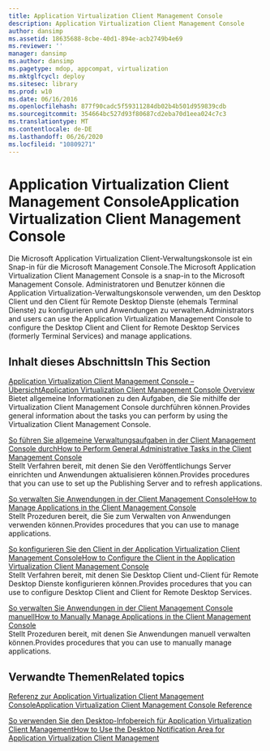 ```yaml
---
title: Application Virtualization Client Management Console
description: Application Virtualization Client Management Console
author: dansimp
ms.assetid: 18635688-8cbe-40d1-894e-acb2749b4e69
ms.reviewer: ''
manager: dansimp
ms.author: dansimp
ms.pagetype: mdop, appcompat, virtualization
ms.mktglfcycl: deploy
ms.sitesec: library
ms.prod: w10
ms.date: 06/16/2016
ms.openlocfilehash: 877f90cadc5f59311284db02b4b501d959839cdb
ms.sourcegitcommit: 354664bc527d93f80687cd2eba70d1eea024c7c3
ms.translationtype: MT
ms.contentlocale: de-DE
ms.lasthandoff: 06/26/2020
ms.locfileid: "10809271"
---
```

# <span data-ttu-id="61edd-103">Application Virtualization Client Management Console</span><span class="sxs-lookup"><span data-stu-id="61edd-103">Application Virtualization Client Management Console</span></span>


<span data-ttu-id="61edd-104">Die Microsoft Application Virtualization Client-Verwaltungskonsole ist ein Snap-in für die Microsoft Management Console.</span><span class="sxs-lookup"><span data-stu-id="61edd-104">The Microsoft Application Virtualization Client Management Console is a snap-in to the Microsoft Management Console.</span></span> <span data-ttu-id="61edd-105">Administratoren und Benutzer können die Application Virtualization-Verwaltungskonsole verwenden, um den Desktop Client und den Client für Remote Desktop Dienste (ehemals Terminal Dienste) zu konfigurieren und Anwendungen zu verwalten.</span><span class="sxs-lookup"><span data-stu-id="61edd-105">Administrators and users can use the Application Virtualization Management Console to configure the Desktop Client and Client for Remote Desktop Services (formerly Terminal Services) and manage applications.</span></span>

## <span data-ttu-id="61edd-106">Inhalt dieses Abschnitts</span><span class="sxs-lookup"><span data-stu-id="61edd-106">In This Section</span></span>


<a href="" id="application-virtualization-client-management-console-overview"></a>[<span data-ttu-id="61edd-107">Application Virtualization Client Management Console – Übersicht</span><span class="sxs-lookup"><span data-stu-id="61edd-107">Application Virtualization Client Management Console Overview</span></span>](application-virtualization-client-management-console-overview.md)  
<span data-ttu-id="61edd-108">Bietet allgemeine Informationen zu den Aufgaben, die Sie mithilfe der Virtualization Client Management Console durchführen können.</span><span class="sxs-lookup"><span data-stu-id="61edd-108">Provides general information about the tasks you can perform by using the Virtualization Client Management Console.</span></span>

<a href="" id="how-to-perform-general-administrative-tasks-in-the-client-management-console"></a>[<span data-ttu-id="61edd-109">So führen Sie allgemeine Verwaltungsaufgaben in der Client Management Console durch</span><span class="sxs-lookup"><span data-stu-id="61edd-109">How to Perform General Administrative Tasks in the Client Management Console</span></span>](how-to-perform-general-administrative-tasks-in-the-client-management-console.md)  
<span data-ttu-id="61edd-110">Stellt Verfahren bereit, mit denen Sie den Veröffentlichungs Server einrichten und Anwendungen aktualisieren können.</span><span class="sxs-lookup"><span data-stu-id="61edd-110">Provides procedures that you can use to set up the Publishing Server and to refresh applications.</span></span>

<a href="" id="how-to-manage-applications-in-the-client-management-console"></a>[<span data-ttu-id="61edd-111">So verwalten Sie Anwendungen in der Client Management Console</span><span class="sxs-lookup"><span data-stu-id="61edd-111">How to Manage Applications in the Client Management Console</span></span>](how-to-manage-applications-in-the-client-management-console.md)  
<span data-ttu-id="61edd-112">Stellt Prozeduren bereit, die Sie zum Verwalten von Anwendungen verwenden können.</span><span class="sxs-lookup"><span data-stu-id="61edd-112">Provides procedures that you can use to manage applications.</span></span>

<a href="" id="how-to-configure-the-client-in-the-application-virtualization-client-management-console"></a>[<span data-ttu-id="61edd-113">So konfigurieren Sie den Client in der Application Virtualization Client Management Console</span><span class="sxs-lookup"><span data-stu-id="61edd-113">How to Configure the Client in the Application Virtualization Client Management Console</span></span>](how-to-configure-the-client-in-the-application-virtualization-client-management-console.md)  
<span data-ttu-id="61edd-114">Stellt Verfahren bereit, mit denen Sie Desktop Client und-Client für Remote Desktop Dienste konfigurieren können.</span><span class="sxs-lookup"><span data-stu-id="61edd-114">Provides procedures that you can use to configure Desktop Client and Client for Remote Desktop Services.</span></span>

<a href="" id="how-to-manually-manage-applications-in-the-client-management-console"></a>[<span data-ttu-id="61edd-115">So verwalten Sie Anwendungen in der Client Management Console manuell</span><span class="sxs-lookup"><span data-stu-id="61edd-115">How to Manually Manage Applications in the Client Management Console</span></span>](how-to-manually-manage-applications-in-the-client-management-console.md)  
<span data-ttu-id="61edd-116">Stellt Prozeduren bereit, mit denen Sie Anwendungen manuell verwalten können.</span><span class="sxs-lookup"><span data-stu-id="61edd-116">Provides procedures that you can use to manually manage applications.</span></span>

## <span data-ttu-id="61edd-117">Verwandte Themen</span><span class="sxs-lookup"><span data-stu-id="61edd-117">Related topics</span></span>


[<span data-ttu-id="61edd-118">Referenz zur Application Virtualization Client Management Console</span><span class="sxs-lookup"><span data-stu-id="61edd-118">Application Virtualization Client Management Console Reference</span></span>](application-virtualization-client-management-console-reference.md)

[<span data-ttu-id="61edd-119">So verwenden Sie den Desktop-Infobereich für Application Virtualization Client Management</span><span class="sxs-lookup"><span data-stu-id="61edd-119">How to Use the Desktop Notification Area for Application Virtualization Client Management</span></span>](how-to-use-the-desktop-notification-area-for-application-virtualization-client-management.md)

 

 





